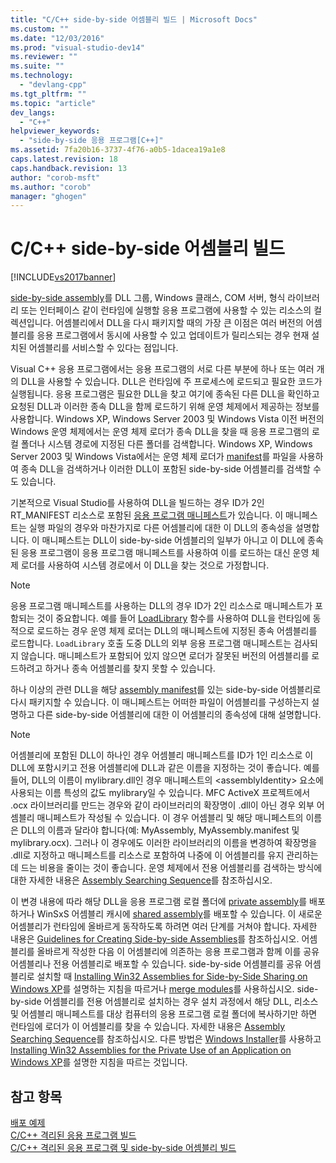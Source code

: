 ```yaml
---
title: "C/C++ side-by-side 어셈블리 빌드 | Microsoft Docs"
ms.custom: ""
ms.date: "12/03/2016"
ms.prod: "visual-studio-dev14"
ms.reviewer: ""
ms.suite: ""
ms.technology: 
  - "devlang-cpp"
ms.tgt_pltfrm: ""
ms.topic: "article"
dev_langs: 
  - "C++"
helpviewer_keywords: 
  - "side-by-side 응용 프로그램[C++]"
ms.assetid: 7fa20b16-3737-4f76-a0b5-1dacea19a1e8
caps.latest.revision: 18
caps.handback.revision: 13
author: "corob-msft"
ms.author: "corob"
manager: "ghogen"
---
```

# C/C++ side-by-side 어셈블리 빌드
[!INCLUDE[vs2017banner](../assembler/inline/includes/vs2017banner.md)]

[side\-by\-side assembly](_win32_side_by_side_assemblies)를 DLL 그룹, Windows 클래스, COM 서버, 형식 라이브러리 또는 인터페이스 같이 런타임에 실행할 응용 프로그램에 사용할 수 있는 리소스의 컬렉션입니다.  어셈블리에서 DLL을 다시 패키지할 때의 가장 큰 이점은 여러 버전의 어셈블리를 응용 프로그램에서 동시에 사용할 수 있고 업데이트가 릴리스되는 경우 현재 설치된 어셈블리를 서비스할 수 있다는 점입니다.  
  
 Visual C\+\+ 응용 프로그램에서는 응용 프로그램의 서로 다른 부분에 하나 또는 여러 개의 DLL을 사용할 수 있습니다.  DLL은 런타임에 주 프로세스에 로드되고 필요한 코드가 실행됩니다.  응용 프로그램은 필요한 DLL을 찾고 여기에 종속된 다른 DLL을 확인하고 요청된 DLL과 이러한 종속 DLL을 함께 로드하기 위해 운영 체제에서 제공하는 정보를 사용합니다.  Windows XP, Windows Server 2003 및 Windows Vista 이전 버전의 Windows 운영 체제에서는 운영 체제 로더가 종속 DLL을 찾을 때 응용 프로그램의 로컬 폴더나 시스템 경로에 지정된 다른 폴더를 검색합니다.  Windows XP, Windows Server 2003 및 Windows Vista에서는 운영 체제 로더가 [manifest](http://msdn.microsoft.com/library/aa375365)를 파일을 사용하여 종속 DLL을 검색하거나 이러한 DLL이 포함된 side\-by\-side 어셈블리를 검색할 수도 있습니다.  
  
 기본적으로 Visual Studio를 사용하여 DLL을 빌드하는 경우 ID가 2인 RT\_MANIFEST 리소스로 포함된 [응용 프로그램 매니페스트](http://msdn.microsoft.com/library/aa374191)가 있습니다.  이 매니페스트는 실행 파일의 경우와 마찬가지로 다른 어셈블리에 대한 이 DLL의 종속성을 설명합니다.  이 매니페스트는 DLL이 side\-by\-side 어셈블리의 일부가 아니고 이 DLL에 종속된 응용 프로그램이 응용 프로그램 매니페스트를 사용하여 이를 로드하는 대신 운영 체제 로더를 사용하여 시스템 경로에서 이 DLL을 찾는 것으로 가정합니다.  
  
> [!NOTE]
>  응용 프로그램 매니페스트를 사용하는 DLL의 경우 ID가 2인 리소스로 매니페스트가 포함되는 것이 중요합니다.  예를 들어 [LoadLibrary](http://msdn.microsoft.com/library/windows/desktop/ms684175) 함수를 사용하여 DLL을 런타임에 동적으로 로드하는 경우 운영 체제 로더는 DLL의 매니페스트에 지정된 종속 어셈블리를 로드합니다.  `LoadLibrary` 호출 도중 DLL의 외부 응용 프로그램 매니페스트는 검사되지 않습니다.  매니페스트가 포함되어 있지 않으면 로더가 잘못된 버전의 어셈블리를 로드하려고 하거나 종속 어셈블리를 찾지 못할 수 있습니다.  
  
 하나 이상의 관련 DLL을 해당 [assembly manifest](http://msdn.microsoft.com/library/aa374219)를 있는 side\-by\-side 어셈블리로 다시 패키지할 수 있습니다. 이 매니페스트는 어떠한 파일이 어셈블리를 구성하는지 설명하고 다른 side\-by\-side 어셈블리에 대한 이 어셈블리의 종속성에 대해 설명합니다.  
  
> [!NOTE]
>  어셈블리에 포함된 DLL이 하나인 경우 어셈블리 매니페스트를 ID가 1인 리소스로 이 DLL에 포함시키고 전용 어셈블리에 DLL과 같은 이름을 지정하는 것이 좋습니다.  예를 들어, DLL의 이름이 mylibrary.dll인 경우 매니페스트의 \<assemblyIdentity\> 요소에 사용되는 이름 특성의 값도 mylibrary일 수 있습니다.  MFC ActiveX 프로젝트에서 .ocx 라이브러리를 만드는 경우와 같이 라이브러리의 확장명이 .dll이 아닌 경우 외부 어셈블리 매니페스트가 작성될 수 있습니다.  이 경우 어셈블리 및 해당 매니페스트의 이름은 DLL의 이름과 달라야 합니다\(예: MyAssembly, MyAssembly.manifest 및 mylibrary.ocx\).  그러나 이 경우에도 이러한 라이브러리의 이름을 변경하여 확장명을 .dll로 지정하고 매니페스트를 리소스로 포함하여 나중에 이 어셈블리를 유지 관리하는 데 드는 비용을 줄이는 것이 좋습니다.  운영 체제에서 전용 어셈블리를 검색하는 방식에 대한 자세한 내용은 [Assembly Searching Sequence](http://msdn.microsoft.com/library/aa374224)를 참조하십시오.  
  
 이 변경 내용에 따라 해당 DLL을 응용 프로그램 로컬 폴더에 [private assembly](_win32_private_assemblies)를 배포하거나 WinSxS 어셈블리 캐시에 [shared assembly](https://msdn.microsoft.com/en-us/library/aa375996.aspx)를 배포할 수 있습니다.  이 새로운 어셈블리가 런타임에 올바르게 동작하도록 하려면 여러 단계를 거쳐야 합니다. 자세한 내용은 [Guidelines for Creating Side\-by\-side Assemblies](http://msdn.microsoft.com/library/aa375155)를 참조하십시오.  어셈블리를 올바르게 작성한 다음 이 어셈블리에 의존하는 응용 프로그램과 함께 이를 공유 어셈블리나 전용 어셈블리로 배포할 수 있습니다.  side\-by\-side 어셈블리를 공유 어셈블리로 설치할 때 [Installing Win32 Assemblies for Side\-by\-Side Sharing on Windows XP](http://msdn.microsoft.com/library/aa369532)를 설명하는 지침을 따르거나 [merge modules](http://msdn.microsoft.com/library/aa369820)를 사용하십시오.  side\-by\-side 어셈블리를 전용 어셈블리로 설치하는 경우 설치 과정에서 해당 DLL, 리소스 및 어셈블리 매니페스트를 대상 컴퓨터의 응용 프로그램 로컬 폴더에 복사하기만 하면 런타임에 로더가 이 어셈블리를 찾을 수 있습니다. 자세한 내용은 [Assembly Searching Sequence](http://msdn.microsoft.com/library/aa374224)를 참조하십시오.  다른 방법은 [Windows Installer](http://msdn.microsoft.com/library/cc185688)를 사용하고 [Installing Win32 Assemblies for the Private Use of an Application on Windows XP](http://msdn.microsoft.com/library/aa369534)를 설명한 지침을 따르는 것입니다.  
  
## 참고 항목  
 [배포 예제](../ide/deployment-examples.md)   
 [C\/C\+\+ 격리된 응용 프로그램 빌드](../build/building-c-cpp-isolated-applications.md)   
 [C\/C\+\+ 격리된 응용 프로그램 및 side\-by\-side 어셈블리 빌드](../build/building-c-cpp-isolated-applications-and-side-by-side-assemblies.md)